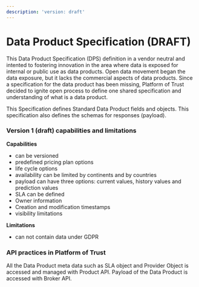 ```yaml
---
description: 'version: draft'
---
```


# Data Product Specification \(DRAFT\)

This Data Product Specification \(DPS\) definition in a vendor neutral and intented to fostering innovation in the area where data is exposed for internal or public use as data products. Open data movement began the data exposure, but it lacks the commercial aspects of data products. Since a specification for the data product has been missing, Platform of Trust decided to ignite open process to define one shared specification and understanding of what is a data product.

This Specification defines Standard Data Product fields and objects. This specification also defines the schemas for responses \(payload\).

### Version 1 \(draft\) capabilities and limitations

**Capabilities**

* can be versioned
* predefined pricing plan options
* life cycle options
* availability can be limited by continents and by countries
* payload can have three options: current values, history values and prediction values
* SLA can be defined
* Owner information
* Creation and modification timestamps
* visibility limitations

**Limitations**

* can not contain data under GDPR

### API practices in Platform of Trust

All the Data Product meta data such as SLA object and Provider Object is accessed and managed with Product API. Payload of the Data Product is accessed with Broker API. 

### 





